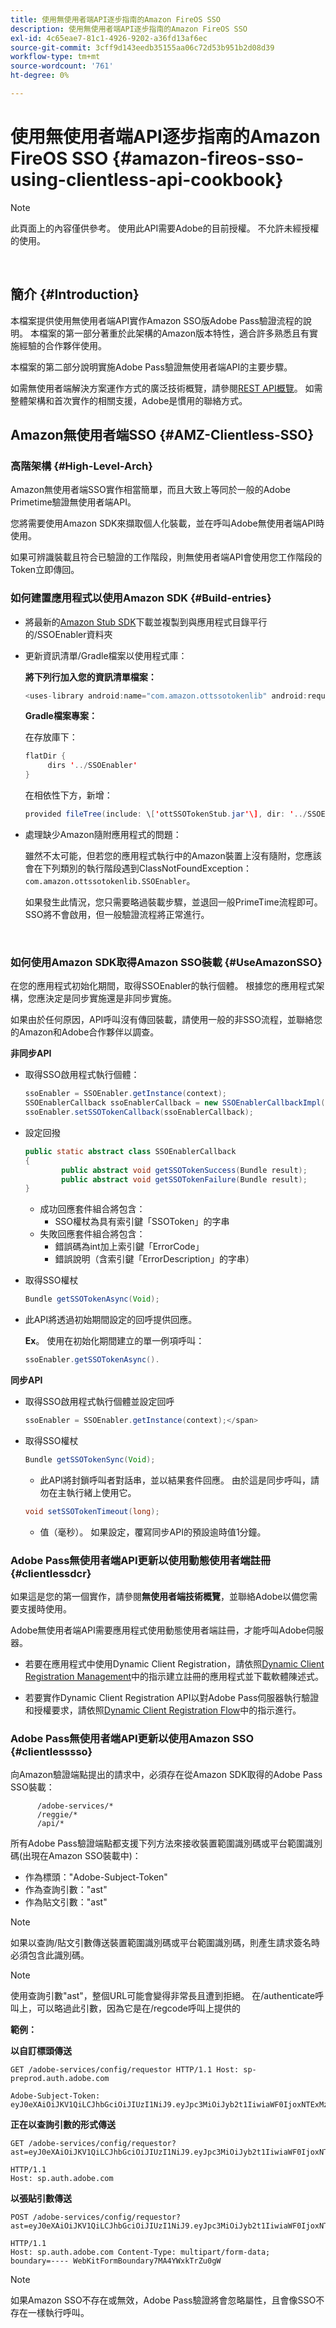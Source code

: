 ```yaml
---
title: 使用無使用者端API逐步指南的Amazon FireOS SSO
description: 使用無使用者端API逐步指南的Amazon FireOS SSO
exl-id: 4c65eae7-81c1-4926-9202-a36fd13af6ec
source-git-commit: 3cff9d143eedb35155aa06c72d53b951b2d08d39
workflow-type: tm+mt
source-wordcount: '761'
ht-degree: 0%

---
```


# 使用無使用者端API逐步指南的Amazon FireOS SSO {#amazon-fireos-sso-using-clientless-api-cookbook}

>[!NOTE]
>
>此頁面上的內容僅供參考。 使用此API需要Adobe的目前授權。 不允許未經授權的使用。

</br>

## 簡介 {#Introduction}

本檔案提供使用無使用者端API實作Amazon SSO版Adobe Pass驗證流程的說明。 本檔案的第一部分著重於此架構的Amazon版本特性，適合許多熟悉且有實施經驗的合作夥伴使用。

本檔案的第二部分說明實施Adobe Pass驗證無使用者端API的主要步驟。

如需無使用者端解決方案運作方式的廣泛技術概覽，請參閱[REST API概覽](/help/authentication/rest-api-overview.md)。 如需整體架構和首次實作的相關支援，Adobe是慣用的聯絡方式。

## Amazon無使用者端SSO {#AMZ-Clientless-SSO}

### 高階架構 {#High-Level-Arch}

Amazon無使用者端SSO實作相當簡單，而且大致上等同於一般的Adobe Primetime驗證無使用者端API。

您將需要使用Amazon SDK來擷取個人化裝載，並在呼叫Adobe無使用者端API時使用。

如果可辨識裝載且符合已驗證的工作階段，則無使用者端API會使用您工作階段的Token立即傳回。

### 如何建置應用程式以使用Amazon SDK {#Build-entries}

* 將最新的[Amazon Stub SDK](https://tve.zendesk.com/hc/en-us/article_attachments/360064368131/ottSSOTokenLib_v1.jar)下載並複製到與應用程式目錄平行的/SSOEnabler資料夾
* 更新資訊清單/Gradle檔案以使用程式庫：

  **將下列行加入您的資訊清單檔案：**

  ```Java
  <uses-library android:name="com.amazon.ottssotokenlib" android:required="false"/\>
  ```

  **Gradle檔案專案：**

  在存放庫下：

  ```java
  flatDir {
       dirs '../SSOEnabler'
  }
  ```

  在相依性下方，新增：

  ```Java
  provided fileTree(include: \['ottSSOTokenStub.jar'\], dir: '../SSOEnabler')
  ```


* 處理缺少Amazon隨附應用程式的問題：

  雖然不太可能，但若您的應用程式執行中的Amazon裝置上沒有隨附，您應該會在下列類別的執行階段遇到ClassNotFoundException： `com.amazon.ottssotokenlib.SSOEnabler`。

  如果發生此情況，您只需要略過裝載步驟，並退回一般PrimeTime流程即可。 SSO將不會啟用，但一般驗證流程將正常進行。

</br>

### 如何使用Amazon SDK取得Amazon SSO裝載 {#UseAmazonSSO}

在您的應用程式初始化期間，取得SSOEnabler的執行個體。 根據您的應用程式架構，您應決定是同步實施還是非同步實施。

如果由於任何原因，API呼叫沒有傳回裝載，請使用一般的非SSO流程，並聯絡您的Amazon和Adobe合作夥伴以調查。

**非同步API**

* 取得SSO啟用程式執行個體：

  ```Java
  ssoEnabler = SSOEnabler.getInstance(context);
  SSOEnablerCallback ssoEnablerCallback = new SSOEnablerCallbackImpl();
  ssoEnabler.setSSOTokenCallback(ssoEnablerCallback);
  ```


* 設定回撥

  ```java
  public static abstract class SSOEnablerCallback
  {
          public abstract void getSSOTokenSuccess(Bundle result);
          public abstract void getSSOTokenFailure(Bundle result);
  }
  ```

   * 成功回應套件組合將包含：
      * SSO權杖為具有索引鍵「SSOToken」的字串
   * 失敗回應套件組合將包含：
      * 錯誤碼為int加上索引鍵「ErrorCode」
      * 錯誤說明（含索引鍵「ErrorDescription」的字串）


* 取得SSO權杖

  ```JAVA
  Bundle getSSOTokenAsync(Void);
  ```

* 此API將透過初始期間設定的回呼提供回應。

  **Ex**。 使用在初始化期間建立的單一例項呼叫：

  ```JAVA
  ssoEnabler.getSSOTokenAsync().
  ```


**同步API**

* 取得SSO啟用程式執行個體並設定回呼

  ```JAVA
  ssoEnabler = SSOEnabler.getInstance(context);</span>
  ```

* 取得SSO權杖

  ```JAVA
  Bundle getSSOTokenSync(Void);
  ```

   * 此API將封鎖呼叫者對話串，並以結果套件回應。 由於這是同步呼叫，請勿在主執行緒上使用它。

  ```JAVA
  void setSSOTokenTimeout(long);
  ```

   * 值（毫秒）。 如果設定，覆寫同步API的預設逾時值1分鐘。


### Adobe Pass無使用者端API更新以使用動態使用者端註冊 {#clientlessdcr}

如果這是您的第一個實作，請參閱&#x200B;**無使用者端技術概覽**，並聯絡Adobe以備您需要支援時使用。

Adobe無使用者端API需要應用程式使用動態使用者端註冊，才能呼叫Adobe伺服器。

* 若要在應用程式中使用Dynamic Client Registration，請依照[Dynamic Client Registration Management](./dcr-api/dynamic-client-registration-overview.md#dynamic-client-registration-management)中的指示建立註冊的應用程式並下載軟體陳述式。

* 若要實作Dynamic Client Registration API以對Adobe Pass伺服器執行驗證和授權要求，請依照[Dynamic Client Registration Flow](./dcr-api/flows/dynamic-client-registration-flow.md)中的指示進行。

### Adobe Pass無使用者端API更新以使用Amazon SSO {#clientlesssso}

向Amazon驗證端點提出的請求中，必須存在從Amazon SDK取得的Adobe Pass SSO裝載：

```
      /adobe-services/*
      /reggie/*
      /api/*
```


所有Adobe Pass驗證端點都支援下列方法來接收裝置範圍識別碼或平台範圍識別碼(出現在Amazon SSO裝載中)：

* 作為標頭：&quot;Adobe-Subject-Token&quot;
* 作為查詢引數：&quot;ast&quot;
* 作為貼文引數：&quot;ast&quot;


>[!NOTE]
>
>如果以查詢/貼文引數傳送裝置範圍識別碼或平台範圍識別碼，則產生請求簽名時必須包含此識別碼。

>[!NOTE]
>
>使用查詢引數&quot;ast&quot;，整個URL可能會變得非常長且遭到拒絕。 在/authenticate呼叫上，可以略過此引數，因為它是在/regcode呼叫上提供的

**範例：**

**以自訂標頭傳送**

```HTTPS
GET /adobe-services/config/requestor HTTP/1.1 Host: sp-preprod.auth.adobe.com

Adobe-Subject-Token: eyJ0eXAiOiJKV1QiLCJhbGciOiJIUzI1NiJ9.eyJpc3MiOiJyb2t1IiwiaWF0IjoxNTExMzY4ODAyLCJleHAiOjE1NDI5MDQ4MDIsImF1ZCI6ImFkb2JlIiwic3ViIjoiNWZjYzMwODctYWJmZi00OGU4LWJhZTgtODQzODViZTFkMzQwIiwiZGlkIjoiY2FmZjQ1ZDAtM2NhMy00MDg3LWI2MjMtNjFkZjNhMmNlOWM4In0.JlBFhNhNCJCDXLwBjy5tt3PtPcqbMKEIGZ6sr2NA
```

**正在以查詢引數的形式傳送**

```HTTPS
GET /adobe-services/config/requestor?ast=eyJ0eXAiOiJKV1QiLCJhbGciOiJIUzI1NiJ9.eyJpc3MiOiJyb2t1IiwiaWF0IjoxNTExMzY4ODAyLCJleHAiOjE1NDI5MDQ4MDIsImF1ZCI6ImFkb2JlIiwic3ViIjoiNWZjYzMwODctYWJmZi00OGU4LWJhZTgtODQzODViZTFkMzQwIiwiZGlkIjoiY2FmZjQ1ZDAtM2NhMy00MDg3LWI2MjMtNjFkZjNhMmNlOWM4In0.JlBFhNhNCJCDXLwBjy5tt3PtPcqbMKEIGZ6sr2NA

HTTP/1.1
Host: sp.auth.adobe.com
```


**以張貼引數傳送**


```HTTPS
POST /adobe-services/config/requestor?ast=eyJ0eXAiOiJKV1QiLCJhbGciOiJIUzI1NiJ9.eyJpc3MiOiJyb2t1IiwiaWF0IjoxNTExMzY4ODAyLCJleHAiOjE1NDI5MDQ4MDIsImF1ZCI6ImFkb2JlIiwic3ViIjoiNWZjYzMwODctYWJmZi00OGU4LWJhZTgtODQzODViZTFkMzQwIiwiZGlkIjoiY2FmZjQ1ZDAtM2NhMy00MDg3LWI2MjMtNjFkZjNhMmNlOWM4In0.Jl\_BFhN\_h\_NCJCDXLwBjy5tt3PtPcqbMKEIGZ6sr2NA

HTTP/1.1
Host: sp.auth.adobe.com Content-Type: multipart/form-data;
boundary=---- WebKitFormBoundary7MA4YWxkTrZu0gW
```

>[!NOTE]
>
>如果Amazon SSO不存在或無效，Adobe Pass驗證將會忽略屬性，且會像SSO不存在一樣執行呼叫。
